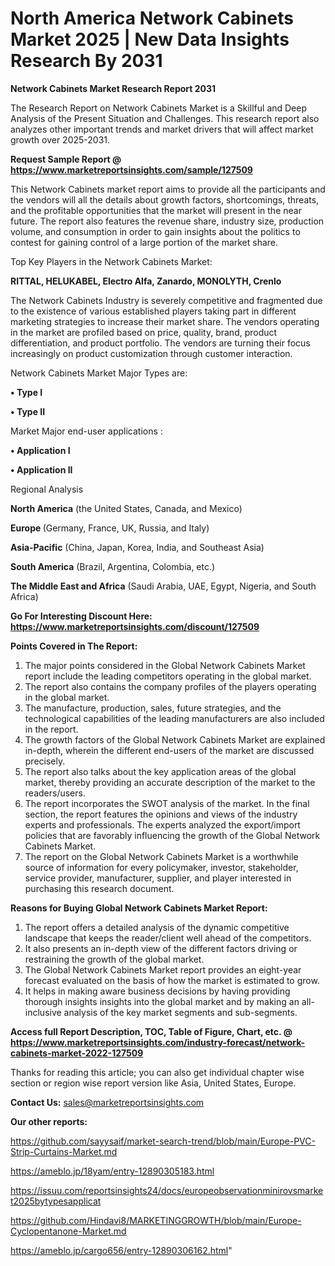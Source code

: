 # North America Network Cabinets Market 2025 | New Data Insights Research By 2031

<strong>Network Cabinets Market Research Report 2031</strong>

The Research Report on Network Cabinets Market is a Skillful and Deep Analysis of the Present Situation and Challenges. This research report also analyzes other important trends and market drivers that will affect market growth over 2025-2031.

<strong>Request Sample Report @ <a href=https://www.marketreportsinsights.com/sample/127509>https://www.marketreportsinsights.com/sample/127509</a></strong>

This Network Cabinets market report aims to provide all the participants and the vendors will all the details about growth factors, shortcomings, threats, and the profitable opportunities that the market will present in the near future. The report also features the revenue share, industry size, production volume, and consumption in order to gain insights about the politics to contest for gaining control of a large portion of the market share.

Top Key Players in the Network Cabinets Market:

<strong>RITTAL, HELUKABEL, Electro Alfa, Zanardo, MONOLYTH, Crenlo</strong>

The Network Cabinets Industry is severely competitive and fragmented due to the existence of various established players taking part in different marketing strategies to increase their market share. The vendors operating in the market are profiled based on price, quality, brand, product differentiation, and product portfolio. The vendors are turning their focus increasingly on product customization through customer interaction.

Network Cabinets Market Major Types are:

<strong>• Type I

• Type II</strong>

Market Major end-user applications :

<strong>• Application I

• Application II</strong>

Regional Analysis

</u><strong><b>North America</b></strong> (the United States, Canada, and Mexico)

<strong><b>Europe </b></strong>(Germany, France, UK, Russia, and Italy)

<strong><b>Asia-Pacific</b></strong> (China, Japan, Korea, India, and Southeast Asia)

<strong><b>South America</b></strong> (Brazil, Argentina, Colombia, etc.)

<strong><b>The Middle East and Africa</b></strong> (Saudi Arabia, UAE, Egypt, Nigeria, and South Africa)

<strong>Go For Interesting Discount Here: <a href=https://www.marketreportsinsights.com/discount/127509>https://www.marketreportsinsights.com/discount/127509</a></strong>

<strong>Points Covered in The Report:</strong>
<ol>
  <li>The major points considered in the Global Network Cabinets Market report include the leading competitors operating in the global market.</li>
  <li>The report also contains the company profiles of the players operating in the global market.</li>
  <li>The manufacture, production, sales, future strategies, and the technological capabilities of the leading manufacturers are also included in the report.</li>
  <li>The growth factors of the Global Network Cabinets Market are explained in-depth, wherein the different end-users of the market are discussed precisely.</li>
  <li>The report also talks about the key application areas of the global market, thereby providing an accurate description of the market to the readers/users.</li>
  <li>The report incorporates the SWOT analysis of the market. In the final section, the report features the opinions and views of the industry experts and professionals. The experts analyzed the export/import policies that are favorably influencing the growth of the Global Network Cabinets Market.</li>
  <li>The report on the Global Network Cabinets Market is a worthwhile source of information for every policymaker, investor, stakeholder, service provider, manufacturer, supplier, and player interested in purchasing this research document.</li>
</ol>
<strong>Reasons for Buying Global Network Cabinets Market Report:</strong>

<ol>
  <li>The report offers a detailed analysis of the dynamic competitive landscape that keeps the reader/client well ahead of the competitors.</li>
  <li>It also presents an in-depth view of the different factors driving or restraining the growth of the global market.</li>
  <li>The Global Network Cabinets Market report provides an eight-year forecast evaluated on the basis of how the market is estimated to grow.</li>
  <li>It helps in making aware business decisions by having providing thorough insights insights into the global market and by making an all-inclusive analysis of the key market segments and sub-segments.</li>
</ol>
<strong>Access full Report Description, TOC, Table of Figure, Chart, etc. @ <a href=https://www.marketreportsinsights.com/industry-forecast/network-cabinets-market-2022-127509>https://www.marketreportsinsights.com/industry-forecast/network-cabinets-market-2022-127509</a></strong>


Thanks for reading this article; you can also get individual chapter wise section or region wise report version like Asia, United States, Europe.

<strong>Contact Us:</strong>
sales@marketreportsinsights.com

<strong>Our other reports:</strong>

<a href=https://github.com/sayysaif/market-search-trend/blob/main/Europe-PVC-Strip-Curtains-Market.md>https://github.com/sayysaif/market-search-trend/blob/main/Europe-PVC-Strip-Curtains-Market.md</a>

<a href=https://ameblo.jp/18yam/entry-12890305183.html>https://ameblo.jp/18yam/entry-12890305183.html</a>

<a href=https://issuu.com/reportsinsights24/docs/europeobservationminirovsmarket2025bytypesapplicat>https://issuu.com/reportsinsights24/docs/europeobservationminirovsmarket2025bytypesapplicat</a>

<a href=https://github.com/Hindavi8/MARKETINGGROWTH/blob/main/Europe-Cyclopentanone-Market.md>https://github.com/Hindavi8/MARKETINGGROWTH/blob/main/Europe-Cyclopentanone-Market.md</a>

<a href=https://ameblo.jp/cargo656/entry-12890306162.html>https://ameblo.jp/cargo656/entry-12890306162.html</a>"
